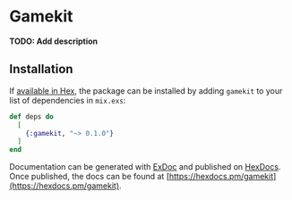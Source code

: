 # Gamekit

**TODO: Add description**

## Installation

If [available in Hex](https://hex.pm/docs/publish), the package can be installed
by adding `gamekit` to your list of dependencies in `mix.exs`:

```elixir
def deps do
  [
    {:gamekit, "~> 0.1.0"}
  ]
end
```

Documentation can be generated with [ExDoc](https://github.com/elixir-lang/ex_doc)
and published on [HexDocs](https://hexdocs.pm). Once published, the docs can
be found at [https://hexdocs.pm/gamekit](https://hexdocs.pm/gamekit).

